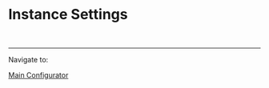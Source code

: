 <html lang="en">
<head>
    <meta charset="UTF-8">
    <title>Instance Settings</title>
</head>
<body>
​
<h1>Instance Settings</h1>

<br/>
<hr/>
<div>
    Navigate to:
    <p><p><a href="https://fallentol.github.io/CloudBudget/CB2/MainConfigurator">Main Configurator</a></p></p>
</div>

</body>
</html>